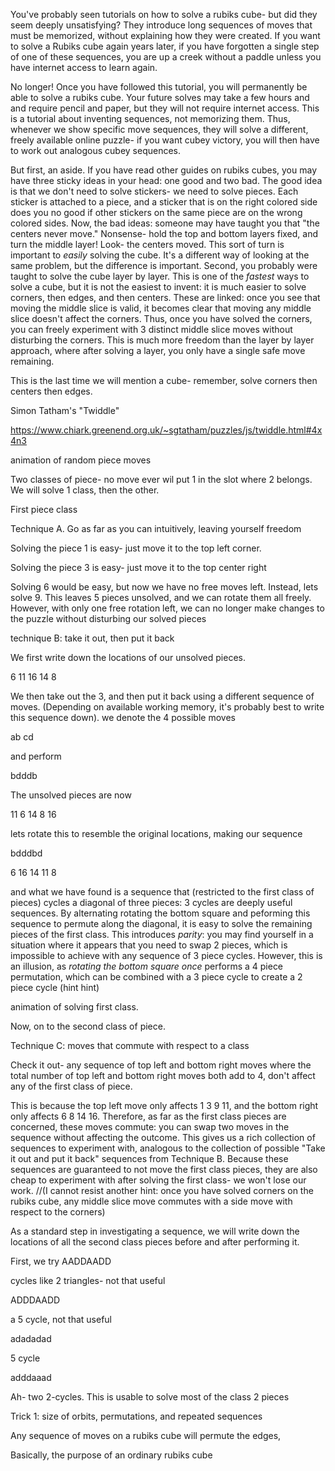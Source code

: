You've probably seen tutorials on how to solve a rubiks cube- but did they seem deeply unsatisfying? They introduce long sequences of moves that must be memorized, without explaining how they were created. If you want to solve a Rubiks cube again years later, if you have forgotten a single step of one of these sequences, you are up a creek without a paddle unless you have internet access to learn again.

No longer! Once you have followed this tutorial, you will permanently be able to solve a rubiks cube.
Your future solves may take a few hours and and require pencil and paper, but they will not require internet access. This is a tutorial about inventing sequences, not memorizing them. Thus, whenever we show specific move sequences,
they will solve a different, freely available online puzzle- if you want cubey victory, you will then have to work out analogous cubey sequences. 

But first, an aside. If you have read other guides on rubiks cubes, you may have three sticky ideas in your head: one good and two bad. The good idea is that we don't need to solve stickers- we need to solve pieces. Each sticker is attached to a piece, and a sticker that is on the right colored side does you no good if other stickers on the same piece are on the wrong colored sides. Now, the bad ideas: someone may have taught you that "the centers never move." Nonsense- hold the top and bottom layers
fixed, and turn the middle layer! Look- the centers moved. This sort of turn is important to _easily_ solving the cube. It's a different way of looking at the same problem, but the difference is important.
Second, you probably were taught to solve the cube layer by layer. This is one of the _fastest_ ways to solve a cube, but it is not the easiest to invent: it is much easier to solve corners, then edges, and then centers.
These are linked: once you see that moving the middle slice is valid, it becomes clear that moving any middle slice doesn't affect the corners. Thus, once you have solved the corners, you can freely experiment with 3 distinct middle slice moves without disturbing the corners.
This is much more freedom than the layer by layer approach, where after solving a layer, you only have a single safe move remaining.

This is the last time we will mention a cube- remember, solve corners then centers then edges. 

Simon Tatham's "Twiddle"

https://www.chiark.greenend.org.uk/~sgtatham/puzzles/js/twiddle.html#4x4n3

animation of random piece moves

Two classes of piece- no move ever wil put 1 in the slot where 2 belongs. We will solve 1 class, then the other.

First piece class

Technique A. Go as far as you can intuitively, leaving yourself freedom

Solving the piece 1 is easy- just move it to the top left corner. 

Solving the piece 3 is easy- just move it to the top center right

Solving 6 would be easy, but now we have no free moves left. Instead, lets solve 9. This leaves 5 pieces unsolved, and we can rotate them all freely. However, with only one free rotation
left, we can no longer make changes to the puzzle without disturbing our solved pieces

technique B: take it out, then put it back

We first write down the locations of our unsolved pieces.

6 11
16 
14 8

We then take out the 3, and then put it back using a different sequence of moves. (Depending on available working memory, it's probably best to write this sequence down). we denote the 4 possible moves

ab
cd

and perform 

bdddb

The unsolved pieces are now 

11 6
14
8 16

lets rotate this to resemble the original locations, making our sequence

bdddbd

6 16
14 
11 8

and what we have found is a sequence that (restricted to the first class of pieces) cycles a diagonal of three pieces: 3 cycles are deeply useful sequences. By alternating rotating the bottom square and peforming this sequence to permute along the diagonal, it is easy to solve the remaining pieces of the first class. This introduces _parity_: you may find yourself in a situation where it appears that you need to swap 2 pieces, which is impossible to achieve with any sequence of 3 piece cycles. However, this is an illusion, as _rotating the bottom square once_ performs a 4 piece permutation, which can be combined with a 3 piece cycle to create a 2 piece cycle (hint hint)

animation of solving first class.

Now, on to the second class of piece.

Technique C: moves that commute with respect to a class

Check it out- any sequence of top left and bottom right moves where the total number of top left and bottom right moves both add to 4, don't affect any of the first class of piece.

This is because the top left move only affects 1 3 9 11, and the bottom right only affects 6 8 14 16. Therefore, as far as the first class pieces are concerned, these moves commute: you can swap two moves in the sequence without affecting the outcome. This gives us a rich collection of sequences to experiment with, analogous to the collection of possible "Take it out and put it back" sequences from Technique B. Because these sequences are guaranteed to not move the first class pieces, they are also cheap to experiment with after solving the first class- we won't lose our work. //(I cannot resist another hint: once you have solved corners on the rubiks cube, any middle slice move commutes with a side move with respect to the corners)

As a standard step in investigating a sequence, we will write down the locations of all the second class pieces before and after performing it. 

First, we try AADDAADD

cycles like 2 triangles- not that useful

ADDDAADD

a 5 cycle, not that useful

adadadad

5 cycle

adddaaad

Ah- two 2-cycles. This is usable to solve most of the class 2 pieces





























Trick 1: size of orbits, permutations, and repeated sequences

Any sequence of moves on a rubiks cube will permute the edges, 




Basically, the purpose of an ordinary rubiks cube





